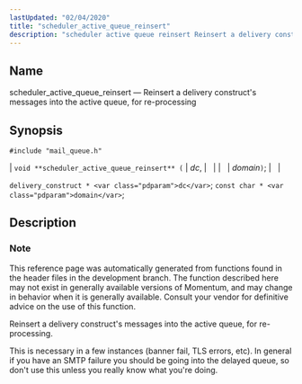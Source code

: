 ```yaml
---
lastUpdated: "02/04/2020"
title: "scheduler_active_queue_reinsert"
description: "scheduler active queue reinsert Reinsert a delivery construct's messages into the active queue for re processing void scheduler active queue reinsert dc domain delivery construct dc const char domain This reference page was automatically generated from functions found in the header files in the development branch The function described here..."
---
```


<a name="apis.scheduler_active_queue_reinsert"></a> 
## Name

scheduler_active_queue_reinsert — Reinsert a delivery construct's messages into the active queue, for re-processing

## Synopsis

`#include "mail_queue.h"`

| `void **scheduler_active_queue_reinsert** (` | <var class="pdparam">dc</var>, |   |
|   | <var class="pdparam">domain</var>`)`; |   |

`delivery_construct * <var class="pdparam">dc</var>`;
`const char * <var class="pdparam">domain</var>`;<a name="idp58859888"></a> 
## Description

### Note

This reference page was automatically generated from functions found in the header files in the development branch. The function described here may not exist in generally available versions of Momentum, and may change in behavior when it is generally available. Consult your vendor for definitive advice on the use of this function.

Reinsert a delivery construct's messages into the active queue, for re-processing.

This is necessary in a few instances (banner fail, TLS errors, etc). In general if you have an SMTP failure you should be going into the delayed queue, so don't use this unless you really know what you're doing.